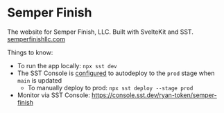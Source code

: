 # Semper Finish

The website for Semper Finish, LLC. Built with SvelteKit and SST. [semperfinishllc.com](https://semperfinishllc.com)

Things to know:
* To run the app locally: `npx sst dev`
* The SST Console is [configured](https://console.sst.dev/ryan-token/semper-finish/settings) to autodeploy to the `prod` stage when `main` is updated
  * To manually deploy to prod: `npx sst deploy --stage prod`
* Monitor via SST Console: https://console.sst.dev/ryan-token/semper-finish